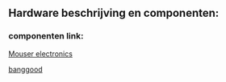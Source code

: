 ## Hardware beschrijving en componenten:

### componenten link:
[Mouser electronics](https://www.mouser.be/ProjectManager/ProjectDetail.aspx?AccessID=bee20ebce3)

[banggood](https://www.banggood.com/20pcs-2-Pin-Plug-In-Screw-Terminal-Block-Connector-5_08mm-Pitch-p-993197.html?cur_warehouse=CN&rmmds=search)